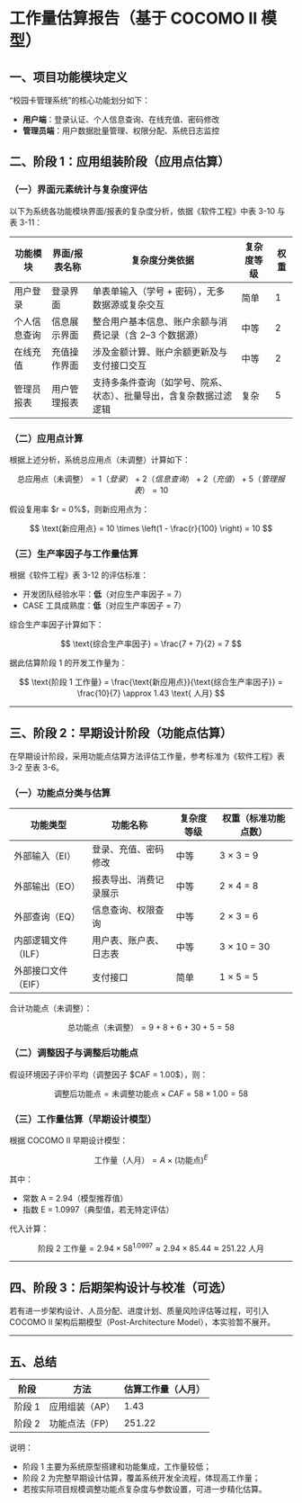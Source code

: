 # 工作量估算报告（基于 COCOMO II 模型）

## 一、项目功能模块定义

“校园卡管理系统”的核心功能划分如下：

* **用户端**：登录认证、个人信息查询、在线充值、密码修改
* **管理员端**：用户数据批量管理、权限分配、系统日志监控

## 二、阶段 1：应用组装阶段（应用点估算）

### （一）界面元素统计与复杂度评估

以下为系统各功能模块界面/报表的复杂度分析，依据《软件工程》中表 3-10 与表 3-11：

| 功能模块   | 界面/报表名称 | 复杂度分类依据                           | 复杂度等级 | 权重 |
| ------ | ------- | --------------------------------- | ----- | -- |
| 用户登录   | 登录界面    | 单表单输入（学号 + 密码），无多数据源或复杂交互         | 简单    | 1  |
| 个人信息查询 | 信息展示界面  | 整合用户基本信息、账户余额与消费记录（含 2–3 个数据源）    | 中等    | 2  |
| 在线充值   | 充值操作界面  | 涉及金额计算、账户余额更新及与支付接口交互             | 中等    | 2  |
| 管理员报表  | 用户管理报表  | 支持多条件查询（如学号、院系、状态）、批量导出，含复杂数据过滤逻辑 | 复杂    | 5  |

### （二）应用点计算

根据上述分析，系统总应用点（未调整）计算如下：

$$
\text{总应用点（未调整）} = 1（登录） + 2（信息查询） + 2（充值） + 5（管理报表） = 10
$$

假设复用率 \$r = 0%\$，则新应用点为：

$$
\text{新应用点} = 10 \times \left(1 - \frac{r}{100} \right) = 10
$$

### （三）生产率因子与工作量估算

根据《软件工程》表 3-12 的评估标准：

* 开发团队经验水平：**低**（对应生产率因子 = 7）
* CASE 工具成熟度：**低**（对应生产率因子 = 7）

综合生产率因子计算如下：

$$
\text{综合生产率因子} = \frac{7 + 7}{2} = 7
$$

据此估算阶段 1 的开发工作量为：

$$
\text{阶段 1 工作量} = \frac{\text{新应用点}}{\text{综合生产率因子}} = \frac{10}{7} \approx 1.43 \text{ 人月}
$$

---

## 三、阶段 2：早期设计阶段（功能点估算）

在早期设计阶段，采用功能点估算方法评估工作量，参考标准为《软件工程》表 3-2 至表 3-6。

### （一）功能点分类与估算

| 功能类型        | 功能名称        | 复杂度等级 | 权重（标准功能点数）  |
| ----------- | ----------- | ----- | ----------- |
| 外部输入（EI）    | 登录、充值、密码修改  | 中等    | 3 × 3 = 9   |
| 外部输出（EO）    | 报表导出、消费记录展示 | 中等    | 2 × 4 = 8   |
| 外部查询（EQ）    | 信息查询、权限查询   | 中等    | 2 × 3 = 6   |
| 内部逻辑文件（ILF） | 用户表、账户表、日志表 | 中等    | 3 × 10 = 30 |
| 外部接口文件（EIF） | 支付接口        | 简单    | 1 × 5 = 5   |

合计功能点（未调整）：

$$
\text{总功能点（未调整）} = 9 + 8 + 6 + 30 + 5 = 58
$$

### （二）调整因子与调整后功能点

假设环境因子评价平均（调整因子 \$CAF = 1.00\$），则：

$$
\text{调整后功能点} = \text{未调整功能点} \times CAF = 58 \times 1.00 = 58
$$

### （三）工作量估算（早期设计模型）

根据 COCOMO II 早期设计模型：

$$
\text{工作量（人月）} = A \times (\text{功能点})^E
$$

其中：

* 常数 A = 2.94（模型推荐值）
* 指数 E = 1.0997（典型值，若无特定评估）

代入计算：

$$
\text{阶段 2 工作量} = 2.94 \times 58^{1.0997} \approx 2.94 \times 85.44 \approx 251.22 \text{ 人月}
$$

---

## 四、阶段 3：后期架构设计与校准（可选）

若有进一步架构设计、人员分配、进度计划、质量风险评估等过程，可引入 COCOMO II 架构后期模型（Post-Architecture Model），本实验暂不展开。

---

## 五、总结

| 阶段   | 方法       | 估算工作量（人月） |
| ---- | -------- | --------- |
| 阶段 1 | 应用组装（AP） | 1.43      |
| 阶段 2 | 功能点法（FP） | 251.22    |

说明：

* 阶段 1 主要为系统原型搭建和功能集成，工作量较低；
* 阶段 2 为完整早期设计估算，覆盖系统开发全流程，体现高工作量；
* 若按实际项目规模调整功能点复杂度与参数设置，可进一步精化估算。
